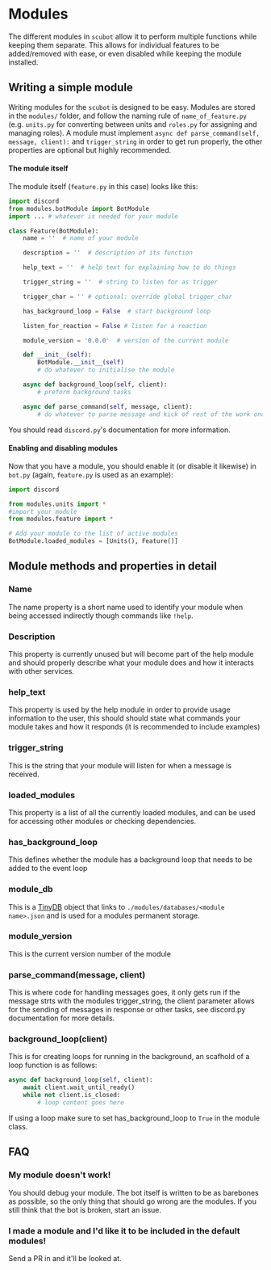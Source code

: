 # Modules
The different modules in `scubot` allow it to perform multiple functions while keeping them separate. This allows for individual features to be added/removed with ease, or even disabled while keeping the module installed.

## Writing a simple module
Writing modules for the `scubot` is designed to be easy. Modules are stored in the `modules/` folder, and follow the naming rule of `name_of_feature.py` (e.g. `units.py` for converting between units and `roles.py` for assigning and managing roles). A module must implement `async def parse_command(self, message, client):` and `trigger_string` in order to get run properly, the other properties are optional but highly recommended.
#### The module itself
The module itself (`feature.py` in this case) looks like this:
```Python
import discord
from modules.botModule import BotModule
import ... # whatever is needed for your module

class Feature(BotModule):
    name = ''  # name of your module

    description = ''  # description of its function

    help_text = ''  # help text for explaining how to do things

    trigger_string = ''  # string to listen for as trigger

    trigger_char = '' # optional: override global trigger_char

    has_background_loop = False  # start background loop

    listen_for_reaction = False # listen for a reaction

    module_version = '0.0.0'  # version of the current module

    def __init__(self):
        BotModule.__init__(self)
        # do whatever to initialise the module

    async def background_loop(self, client):
        # preform background tasks

    async def parse_command(self, message, client):
        # do whatever to parse message and kick of rest of the work once the module is triggered

```
You should read `discord.py`'s documentation for more information.

#### Enabling and disabling modules
Now that you have a module, you should enable it (or disable it likewise) in `bot.py` (again, `feature.py` is used as an example):
```Python
import discord

from modules.units import *
#import your module
from modules.feature import *

# Add your module to the list of active modules
BotModule.loaded_modules = [Units(), Feature()]

```

## Module methods and properties in detail
### Name
The name property is a short name used to identify your module when being accessed indirectly though commands like `!help`.
### Description
This property is currently unused but will become part of the help module and should properly describe what your module does and how it interacts with other services.
### help\_text
This property is used by the help module in order to provide usage information to the user, this should should state what commands your module takes and how it responds (it is recommended to include examples)
### trigger\_string
This is the string that your module will listen for when a message is received.
### loaded\_modules
This property is a list of all the currently loaded modules, and can be used for accessing other modules or checking dependencies.
### has\_background\_loop
This defines whether the module has a background loop that needs to be added to the event loop
### module\_db
This is a [TinyDB](https://pypi.python.org/pypi/tinydb) object that links to `./modules/databases/<module name>.json` and is used for a modules permanent storage.
### module\_version
This is the current version number of the module
### parse\_command(message, client)
This is where code for handling messages goes, it only gets run if the message strts with the modules trigger\_string, the client parameter allows for the sending of messages in response or other tasks, see discord.py documentation for more details.
### background\_loop(client)
This is for creating loops for running in the background, an scafhold of a loop function is as follows:
``` Python
async def background_loop(self, client):
    await client.wait_until_ready()
    while not client.is_closed:
        # loop content goes here
```
If using a loop make sure to set has\_background\_loop to `True` in the module class.

## FAQ
### My module doesn't work!
You should debug your module. The bot itself is written to be as barebones as possible, so the only thing that should go wrong are the modules. If you still think that the bot is broken, start an issue.
### I made a module and I'd like it to be included in the default modules!
Send a PR in and it'll be looked at.
